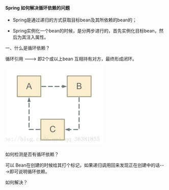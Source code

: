 #### Spring 如何解决循环依赖的问题

- Spring是通过递归的方式获取目标bean及其所依赖的bean的；

- Spring实例化一个bean的时候，是分两步进行的，首先实例化目标bean，然后为其注入属性。



一、什么是循环依赖？

循环引用   --->  即2个或以上bean 互相持有对方，最终形成闭环。

![img](..\images\循环依赖.png)

如何检测是否有循环依赖？

可以 Bean在创建的时候给其打个标记，如果递归调用回来发现正在创建中的话--->即可说明循环依赖。





如何解决？